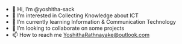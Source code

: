 - 👋 Hi, I’m @yoshitha-sack
- 👀 I’m interested in Collecting Knowledge about ICT
- 🌱 I’m currently learning Information & Communication Technology
- 💞️ I’m looking to collaborate on some projects
- 📫 How to reach me YoshithaRathnayake@outlook.com

<!---
yoshitha-sack/yoshitha-sack is a ✨ special ✨ repository because its `README.md` (this file) appears on your GitHub profile.
You can click the Preview link to take a look at your changes.
--->
